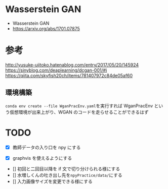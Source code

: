 # Wasserstein GAN

- Wasserstein GAN
- https://arxiv.org/abs/1701.07875

# 参考

http://yusuke-ujitoko.hatenablog.com/entry/2017/05/20/145924<br>
https://sinyblog.com/deaplearning/dcgan-001/#i<br>
https://qiita.com/skyfish20ch/items/781407972c84de05af60

## 環境構築

`conda env create --file WganPracEnv.yaml`を実行すれば WganPracEnv という仮想環境が出来上がり、WGAN のコードを走らせることができるはず

# TODO

- [x] 教師データの入り口を npy にする

- [x] graphvis を使えるようにする
- [] 初回と二回目以降を if 文で切り分けられる様にする
- [] 水増しくんの吐き出し先を`npyPractice/data/`にする
- [] 入力画像サイズを変更できる様にする
